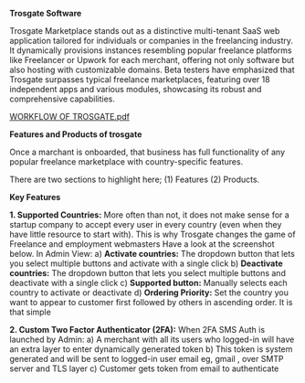 **Trosgate Software**

Trosgate Marketplace stands out as a distinctive multi-tenant SaaS web application tailored for individuals or companies in the freelancing industry. It dynamically provisions instances resembling popular freelance platforms like Freelancer or Upwork for each merchant, offering not only software but also hosting with customizable domains. Beta testers have emphasized that Trosgate surpasses typical freelance marketplaces, featuring over 18 independent apps and various modules, showcasing its robust and comprehensive capabilities.

[WORKFLOW OF TROSGATE.pdf](https://github.com/trosgate/trosgate-market/files/14018746/BETA.WORKFLOW.OF.TROSGATE.pdf)

**Features and Products of trosgate**

Once a marchant is onboarded, that business has full functionality of any popular freelance marketplace with country-specific features. 

There are two sections to highlight here; (1) Features (2) Products.

**Key Features**

**1. Supported Countries:** More often than not, it does not make sense for a startup company to
accept every user in every country (even when they have little resource to start with). This is why
Trosgate changes the game of Freelance and employment webmasters
Have a look at the screenshot below. In Admin View:
a) **Activate countries:** The dropdown button that lets you select multiple buttons and
activate with a single click
b) **Deactivate countries:** The dropdown button that lets you select multiple buttons and
deactivate with a single click
c) **Supported button:** Manually selects each country to activate or deactivate
d) **Ordering Priority:** Set the country you want to appear to customer first followed by
others in ascending order. It is that simple

**2. Custom Two Factor Authenticator (2FA):** When 2FA SMS Auth is launched by Admin:
a) A merchant with all its users who logged-in will have an extra layer to enter dynamically generated token
b) This token is system generated and will be sent to logged-in user email eg, gmail , over
SMTP server and TLS layer
c) Customer gets token from email to authenticate


























